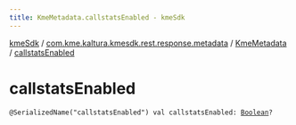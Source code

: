 ```yaml
---
title: KmeMetadata.callstatsEnabled - kmeSdk
---
```


[kmeSdk](../../index.html) / [com.kme.kaltura.kmesdk.rest.response.metadata](../index.html) / [KmeMetadata](index.html) / [callstatsEnabled](./callstats-enabled.html)

# callstatsEnabled

`@SerializedName("callstatsEnabled") val callstatsEnabled: `[`Boolean`](https://kotlinlang.org/api/latest/jvm/stdlib/kotlin/-boolean/index.html)`?`